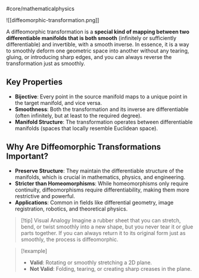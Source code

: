 #core/mathematicalphysics 

![[diffeomorphic-transformation.png]]

A diffeomorphic transformation is a **special kind of mapping between two differentiable manifolds that is both smooth** (infinitely or sufficiently differentiable) and invertible, with a smooth inverse. In essence, it is a way to smoothly deform one geometric space into another without any tearing, gluing, or introducing sharp edges, and you can always reverse the transformation just as smoothly.

## Key Properties

- **Bijective**: Every point in the source manifold maps to a unique point in the target manifold, and vice versa.
- **Smoothness**: Both the transformation and its inverse are differentiable (often infinitely, but at least to the required degree).
- **Manifold Structure**: The transformation operates between differentiable manifolds (spaces that locally resemble Euclidean space).

## Why Are Diffeomorphic Transformations Important?

- **Preserve Structure**: They maintain the differentiable structure of the manifolds, which is crucial in mathematics, physics, and engineering.
- **Stricter than Homeomorphisms**: While homeomorphisms only require continuity, diffeomorphisms require differentiability, making them more restrictive and powerful.
- **Applications**: Common in fields like differential geometry, image registration, robotics, and theoretical physics.

> [!tip] Visual Analogy
> Imagine a rubber sheet that you can stretch, bend, or twist smoothly into a new shape, but you never tear it or glue parts together. If you can always return it to its original form just as smoothly, the process is diffeomorphic.

> [!example]
> - **Valid**: Rotating or smoothly stretching a 2D plane.
> - **Not Valid**: Folding, tearing, or creating sharp creases in the plane.
